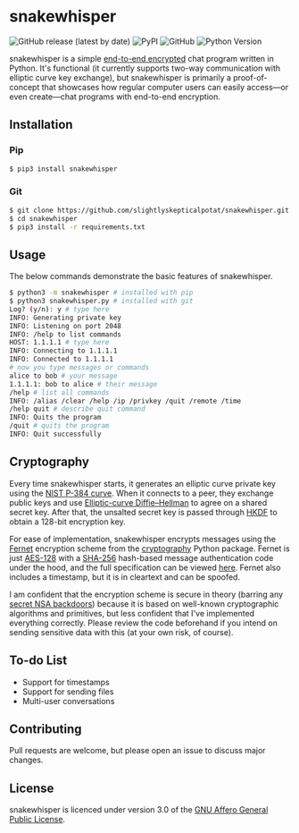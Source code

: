 # snakewhisper
![GitHub release (latest by date)](https://img.shields.io/github/v/release/slightlyskepticalpotat/snakewhisper?style=flat-square)
![PyPI](https://img.shields.io/pypi/v/snakewhisper?style=flat-square)
![GitHub](https://img.shields.io/github/license/slightlyskepticalpotat/snakewhisper?style=flat-square)
![Python Version](https://img.shields.io/badge/python-%3E%3D%203.6-blue?style=flat-square)

snakewhisper is a simple [end-to-end encrypted](https://en.wikipedia.org/wiki/End-to-end_encryption) chat program written in Python. It's functional (it currently supports two-way communication with elliptic curve key exchange), but snakewhisper is primarily a proof-of-concept that showcases how regular computer users can easily access—or even create—chat programs with end-to-end encryption.

## Installation

### Pip
```bash
$ pip3 install snakewhisper
```

### Git
```bash
$ git clone https://github.com/slightlyskepticalpotat/snakewhisper.git
$ cd snakewhisper
$ pip3 install -r requirements.txt
```

## Usage
The below commands demonstrate the basic features of snakewhisper.  
```bash
$ python3 -m snakewhisper # installed with pip
$ python3 snakewhisper.py # installed with git
Log? (y/n): y # type here
INFO: Generating private key
INFO: Listening on port 2048
INFO: /help to list commands
HOST: 1.1.1.1 # type here
INFO: Connecting to 1.1.1.1
INFO: Connected to 1.1.1.1
# now you type messages or commands
alice to bob # your message
1.1.1.1: bob to alice # their message
/help # list all commands
INFO: /alias /clear /help /ip /privkey /quit /remote /time
/help quit # describe quit command
INFO: Quits the program
/quit # quits the program
INFO: Quit successfully
```

## Cryptography
Every time snakewhisper starts, it generates an elliptic curve private key using the [NIST P-384 curve](https://en.wikipedia.org/wiki/P-384). When it connects to a peer, they exchange public keys and use [Elliptic-curve Diffie–Hellman](https://en.wikipedia.org/wiki/Elliptic-curve_Diffie%E2%80%93Hellman) to agree on a shared secret key. After that, the unsalted secret key is passed through [HKDF](https://en.wikipedia.org/wiki/HKDF) to obtain a 128-bit encryption key.

For ease of implementation, snakewhisper encrypts messages using the [Fernet](https://cryptography.io/en/latest/fernet/) encryption scheme from the [cryptography](https://github.com/pyca/cryptography) Python package. Fernet is just [AES-128](https://en.wikipedia.org/wiki/Advanced_Encryption_Standard) with a [SHA-256](https://en.wikipedia.org/wiki/SHA-2) hash-based message authentication code under the hood, and the full specification can be viewed [here](https://github.com/fernet/spec/blob/master/Spec.md). Fernet also includes a timestamp, but it is in cleartext and can be spoofed.

I am confident that the encryption scheme is secure in theory (barring any [secret NSA backdoors](https://en.wikipedia.org/wiki/Dual_EC_DRBG)) because it is based on well-known cryptographic algorithms and primitives, but less confident that I've implemented everything correctly. Please review the code beforehand if you intend on sending sensitive data with this (at your own risk, of course).

## To-do List
- Support for timestamps
- Support for sending files
- Multi-user conversations

## Contributing
Pull requests are welcome, but please open an issue to discuss major changes.

## License
snakewhisper is licenced under version 3.0 of the [GNU Affero General Public License](https://github.com/slightlyskepticalpotat/snakewhisper/blob/main/LICENSE).

